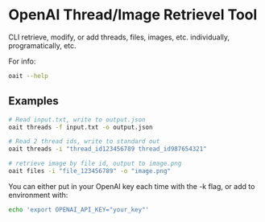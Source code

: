 # OpenAI Thread/Image Retrievel Tool
CLI retrieve, modify, or add threads, files, images, etc. individually, programatically, etc.

For info:
```bash
oait --help
```

## Examples
```bash
# Read input.txt, write to output.json
oait threads -f input.txt -o output.json
```

```bash
# Read 2 thread ids, write to standard out
oait threads -i "thread_id123456789 thread_id987654321"
```

```bash
# retrieve image by file id, output to image.png
oait files -i "file_123456789" -o "image.png"
```

You can either put in your OpenAI key each time with the -k flag, or add to environment with:
```bash
echo 'export OPENAI_API_KEY="your_key"'
